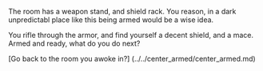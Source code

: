 The room has a weapon stand, and shield rack.
You reason, in a dark unpredictabl place like this
being armed would be a wise idea. 

You rifle through the armor, and find yourself a 
decent shield, and a mace. Armed and ready, what do you do next?

[Go back to the room you awoke in?] (../../center_armed/center_armed.md)